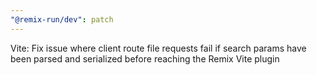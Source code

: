 ```yaml
---
"@remix-run/dev": patch
---
```


Vite: Fix issue where client route file requests fail if search params have been parsed and serialized before reaching the Remix Vite plugin
